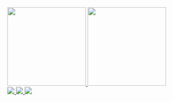 <div>
  <a href="https://github.com/jharede22"/>
    <img height=180cm src="https://github-readme-stats.vercel.app/api?username=jharede22&theme=tokyonight&show_icons=true"/>
    <img height=180cm src="https://github-readme-stats.vercel.app/api/top-langs/?username=jharede22&theme=tokyonight&show_icons=true""/>
</div>
                                                                                                                                      
<div>
  <a href="https://discord.com/users/209356876972818433/" target="_blank"/>                                                                                                         <img src="https://img.shields.io/badge/Discord-7289DA?style=for-the-badge&logo=discord&logoColor=white"/>
  <a href="https://www.linkedin.com/in/jharede-emmanuel-tahara-gon%C3%A7alves-95a0611ab/" target="_blank"/>
    <img src="https://img.shields.io/badge/LinkedIn-0077B5?style=for-the-badge&logo=linkedin&logoColor=white"/>
  <a href="mailto:jharedetaharaa@gmail.com" target="_blank"/>
    <img src="https://img.shields.io/badge/Gmail-D14836?style=for-the-badge&logo=gmail&logoColor=white"/>        
</div>
